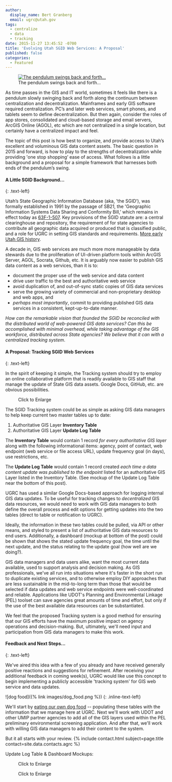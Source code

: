 ```yaml
---
author:
  display_name: Bert Granberg
  email: ugrc@utah.gov
tags:
  - centralize
  - data
  - tracking
date: 2015-11-27 13:45:52 -0700
title: 'Evolving Utah SGID Web Services: A Proposal'
published: false
categories:
  - Featured
---
```

<figure class="caption caption--right"><a href="{% link images/pendulum_large.png %}"><img class="caption__image" src="{% link images/pendulum.png %}" alt="The pendulum swings back and forth..." title="The pendulum swings back and forth..." loading="lazy" /></a><figcaption class="caption__text">The pendulum swings back and forth...</figcaption></figure>

As time passes in the GIS and IT world, sometimes it feels like there is a pendulum slowly swinging back and forth along the continuum between centralization and decentralization. Mainframes and early GIS software required centralization. PC’s and later web services, smart phones, and tablets seem to define decentralization. But then again, consider the roles of app stores, consolidated and cloud-based storage and email servers, ArcGIS Online (AGOL), etc which are not centralized in a single location, but certainly have a centralized impact and feel.

The topic of this post is how best to organize, and provide access to Utah’s excellent and voluminous GIS data content assets. The basic question in 2015 and forward, is how to play to the strengths of decentralization while providing 'one stop shopping’ ease of access. What follows is a little background and a proposal for a simple framework that harnesses both ends of the pendulum’s swing.

#### A Little SGID Background...
{: .text-left}

Utah’s State Geographic Information Database (aka, 'the SGID’), was formally established in 1991 by the passage of SB21, the 'Geographic Information Systems Data Sharing and Conformity Bill,’ which remains in effect today as [63F-1-507](https://le.utah.gov/xcode/Title63F/Chapter1/63F-1-S507.html). Key provisions of the SGID statute are: a central clearinghouse and repository, the requirement of for state agencies to contribute all geographic data acquired or produced that is classified public, and a role for UGRC in setting GIS standards and requirements. [More early Utah GIS history](https://drive.google.com/file/d/1H0KaE5JqL5KSNwCK5YTlQGSlbjnEWZfj/view?usp=sharing).

A decade in, GIS web services are much more more manageable by data stewards due to the proliferation of UI-driven platform tools within ArcGIS Server, AGOL, Socrata, Github, etc. It is arguably now easier to publish GIS data content as a web services, than it is to:

- document the proper use of the web service and data content
- drive user traffic to the best and authoritative web service
- avoid duplication of, and out-of-sync static copies of GIS data services
- serve the growing variety of commercial and non-proprietary desktop and web apps, and
- _perhaps most importantly_, commit to providing published GIS data services in a consistent, kept-up-to-date manner.

_How can the remarkable vision that founded the SGID be reconciled with the distributed world of web-powered GIS data services? Can this be accomplished with minimal overhead, while taking advantage of the GIS workforce, distributed across State agencies? We believe that it can with a centralized tracking system_.

#### A Proposal: Tracking SGID Web Services
{: .text-left}

In the spirit of keeping it simple, the Tracking system should try to employ an online collaborative platform that is readily available to GIS staff that manage the update of State GIS data assets. Google Docs, GitHub, etc. are obvious possibilities.

<figure class="caption caption--right"><a href="{% link images/inventory_to_update_log.png %}"><img class="caption__image" src="{% link images/inventory_to_update_log_sm.png %}" alt="" title="Data Elements: Authoritative GIS Layer Tracking" loading="lazy" /></a><figcaption class="caption__text">Click to Enlarge</figcaption></figure>

The SGID Tracking system could be as simple as asking GIS data managers to help keep current two master tables up to date:

1. Authoritative GIS Layer **Inventory Table**
1. Authoritative GIS Layer **Update Log Table**

The **Inventory Table** would contain 1 record _for every authoritative GIS layer_ along with the following informational items: agency, point of contact, web endpoint (web service or file access URL), update frequency goal (in days), use restrictions, etc.

The **Update Log Table** would contain 1 record created _each time a data content update was published to the endpoint_ listed for an authoritative GIS Layer listed in the Inventory Table. (See mockup of the Update Log Table near the bottom of this post).

UGRC has used a similar Google Docs-based approach for logging internal GIS data updates. To be useful for tracking changes to _decentralized_ GIS data resources, we would need to work with GIS data managers to both define the overall process and edit options for getting updates into the two tables (direct to table or notification to UGRC).

Ideally, the information in these two tables could be pulled, via API or other means, and styled to present a list of authoritative GIS data resources to end users. Additionally, a dashboard (mockup at bottom of the post) could be shown that shows the stated update frequency goal, the time until the next update, and the status relating to the update goal (how well are we doing?).

GIS data managers and data users alike, want the most current data available, used to support analysis and decision making. As GIS professionals, we've all run into situations where it's faster in the short run to duplicate existing services, and to otherwise employ DIY approaches that are less sustainable in the mid-to-long term than those that would be selected if data updates and web service endpoints were well-coordinated and reliable. Applications like UDOT's Planning and Environmental Linkage (PEL) toolset can save agencies great amounts of time and effort, but only if the use of the best available data resources can be substantiated.

We feel that the proposed Tracking system is a good method for ensuring that our GIS efforts have the maximum positive impact on agency operations and decision-making. But, ultimately, we'll need input and participation from GIS data managers to make this work.

#### Feedback and Next Steps...
{: .text-left}

We've aired this idea with a few of you already and have received generally positive reactions and suggestions for refinement. After receiving your additional feedback in coming week(s), UGRC would like use this concept to begin implementing a publicly accessible 'tracking system' for GIS web service and data updates.

![dog food]({% link images/dog_food.png %})
{: .inline-text-left}

We'll start by [eating our own dog food](https://en.wikipedia.org/wiki/Eating_your_own_dog_food) -- populating these tables with the information that we manage here at UGRC. Next we'll work with UDOT and other UMIP partner agencies to add all of the GIS layers used within the PEL preliminary environmental screening application. And after that, we'll work with willing GIS data managers to add their content to the system.

But it all starts with your review. {% include contact.html subject=page.title contact=site.data.contacts.agrc %}

Update Log Table & Dashboard Mockups:

<figure class="caption caption--right"><a href="{% link images/update_dashboard_mockup.png %}"><img class="caption__image" src="{% link images/update_dashboard_mockup_sm.png %}" alt="" title="Update Log Mockup" loading="lazy" /></a><figcaption class="caption__text">Click to Enlarge</figcaption></figure>

<figure class="caption caption--right"><a href="{% link images/update_log_table.png %}"><img class="caption__image" src="{% link images/update_log_table_sm.png %}" alt="" title="SGID Update Dashboard Mockup" loading="lazy" /></a><figcaption class="caption__text">Click to Enlarge</figcaption></figure>
